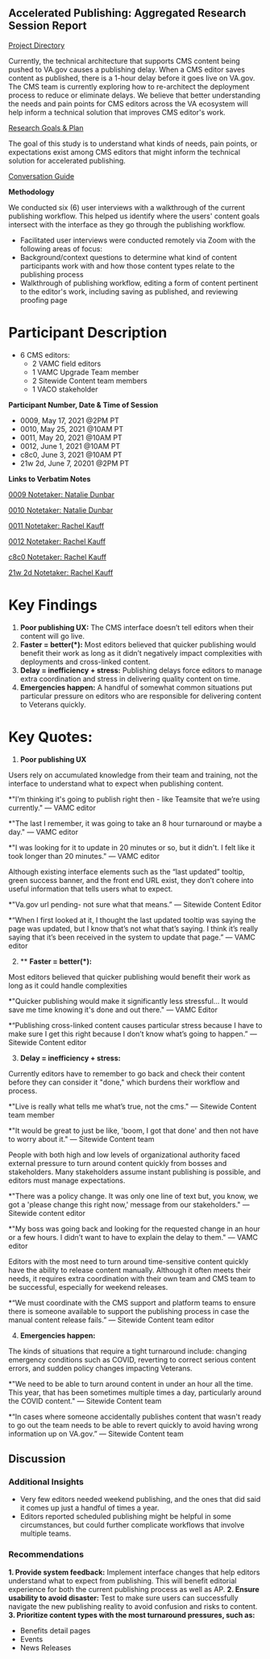 ## Accelerated Publishing: Aggregated Research Session Report

[Project Directory](https://github.com/department-of-veterans-affairs/va.gov-team/tree/master/platform/cms/accelerated_publishing)

Currently, the technical architecture that supports CMS content being pushed to VA.gov causes a publishing delay. When a CMS editor saves content as published, there is a 1-hour delay before it goes live on VA.gov. 
The CMS team is currently exploring how to re-architect the deployment process to reduce or eliminate delays. We believe that better understanding the needs and pain points for CMS editors across the VA ecosystem will help inform a technical solution that improves CMS editor's work.


[Research Goals & Plan](https://github.com/department-of-veterans-affairs/va.gov-team/blob/master/platform/cms/research/accelerated-publishing/accelerated-publishing.md)

The goal of this study is to understand what kinds of needs, pain points, or expectations exist among CMS editors that might inform the technical solution for accelerated publishing.

[Conversation Guide](https://docs.google.com/document/d/1Y9Hck2pWqTlnfloDmPIayw12ITT2gSnb3ECIN2lp-6Q/0)

**Methodology**

We conducted six (6) user interviews with a walkthrough of the current publishing workflow. This helped us identify where the users' content goals intersect with the interface as they go through the publishing workflow.

* Facilitated user interviews were conducted remotely via Zoom with the following areas of focus:
* Background/context questions to determine what kind of content participants  work with and how those content types relate to the publishing process
* Walkthrough of publishing workflow, editing a form of content pertinent to the editor's work, including saving as published, and reviewing proofing page

# Participant Description

- 6 CMS editors:
  - 2 VAMC field editors 
  - 1 VAMC Upgrade Team member
  - 2 Sitewide Content team members
  - 1 VACO stakeholder

**Participant Number, Date & Time of Session** 

- 0009, May 17, 2021 @2PM PT
- 0010, May 25, 2021 @10AM PT
- 0011, May 20, 2021 @10AM PT
- 0012, June 1, 2021 @10AM PT
- c8c0, June 3, 2021 @10AM PT
- 21w 2d, June 7, 20201 @2PM PT

**Links to Verbatim Notes**


[0009 Notetaker: Natalie Dunbar](https://docs.google.com/document/d/1PKbE6SsSeElv3P2plUaxIq3qQ5OF61c-hFSfPkWA-bU/)

[0010 Notetaker: Natalie Dunbar](https://docs.google.com/document/d/1OdtsI2FTWxCxS0kR7un4OMCELdF8-cSSIzlUWN9d4AQ/)

[0011 Notetaker: Rachel Kauff](https://docs.google.com/document/d/18KtojSepZn3qHrL1jUsDWU0vgg6WL8CFHvm9OxHgYa0/)

[0012 Notetaker: Rachel Kauff](https://docs.google.com/document/d/1C0e-_-3hB1ZeTKhVTg4p30_oRWVXXFw2fn4oZQL9BN0/)

[c8c0 Notetaker: Rachel Kauff](https://docs.google.com/document/d/1C0JxyuyeS9yFJ-qwvpldQNZ6nNrRuLQymrqSPWaI-q8/)

[21w 2d Notetaker: Rachel Kauff](https://docs.google.com/document/d/16Knhim7E-Ebb8uCC5YTu38G32aUovyv6dLqSkUHw0gY/)


# Key Findings

1. **Poor publishing UX:** The CMS interface doesn’t tell editors when their content will go live.
2. **Faster = better(*):** Most editors believed that quicker publishing would benefit their work as long as it didn’t negatively impact complexities with deployments and cross-linked content.
3. **Delay = inefficiency + stress:** Publishing delays force editors to manage extra coordination and stress in delivering quality content on time.
4. **Emergencies happen:** A handful of somewhat common situations put particular pressure on editors who are responsible for delivering content to Veterans quickly.


# Key Quotes:

1. **Poor publishing UX**

Users rely on accumulated knowledge from their team and training, not the interface to understand what to expect when publishing content. 

*"I’m thinking it's going to publish right then - like Teamsite that we’re using currently." 
	— VAMC editor
  
*"The last I remember, it was going to take an 8 hour turnaround or maybe a day." 
	— VAMC editor
  
*"I was looking for it to update in 20 minutes or so, but it didn't. I felt like it took longer than 20 minutes."
	— VAMC editor

Although existing interface elements such as the “last updated” tooltip, green success banner, and the front end URL exist, they don’t cohere into useful information that tells users what to expect.

*"Va.gov url pending- not sure what that means.” 
	— Sitewide Content Editor
  
*“When I first looked at it, I thought the last updated tooltip was saying the page was updated, but I know that’s not what that’s saying. I think it’s really saying  that it’s been received in the system to update that page.”	— VAMC editor
  
2. ** **Faster = better(*):**

Most editors believed that quicker publishing would benefit their work as long as it could handle complexities

*"Quicker publishing would make it significantly less stressful... It would save me time knowing it's done and out there." 
	— VAMC Editor
  
*“Publishing cross-linked content causes particular stress because I have to make sure I get this right because I don’t know what’s going to happen.”
	 —Sitewide Content editor
   
3. **Delay = inefficiency + stress:**

Currently editors have to remember to go back and check their content before they can consider it "done," which burdens their workflow and process.

*"Live is really what tells me what’s true, not the cms." 
	— Sitewide Content team member
  
*"It would be great to just be like, 'boom, I got that done' and then not have to worry about it." 
	— Sitewide Content team
  
People with both high and low levels of organizational authority faced external pressure to turn around content quickly from bosses and stakeholders. Many stakeholders assume instant publishing is possible, and editors must manage expectations. 

*"There was a policy change. It was only one line of text but, you know, we got a 'please change this right now,'  message from our stakeholders."
	 — Sitewide content editor
   
*"My boss was going back and looking for the requested change in an hour or a few hours. I didn’t want to have to explain the delay to them." 
	— VAMC editor

Editors with the most need to turn around time-sensitive content quickly have the ability to release content manually. Although it often meets their needs, it requires extra coordination with their own team and CMS team to be successful, especially for weekend releases.

*“We must coordinate with the CMS support and platform teams to ensure there is someone available to support the publishing process in case the manual content release fails.” — Sitewide Content team editor

4. **Emergencies happen:**

The kinds of situations that require a tight turnaround include: changing emergency conditions such as COVID, reverting to correct serious content errors, and sudden policy changes impacting Veterans. 

*"We need to be able to turn around content in under an hour all the time. This year, that has been sometimes multiple times a day, particularly around the COVID content." — Sitewide Content team

*“In cases where someone accidentally publishes content that wasn't ready to go out the team needs to be able to revert quickly to avoid having wrong information up on VA.gov.” — Sitewide Content team

## Discussion

### Additional Insights

* Very few editors needed weekend publishing, and the ones that did said it comes up just a handful of times a year.
* Editors reported scheduled publishing might be helpful in some circumstances, but could further complicate workflows that involve multiple teams.

### Recommendations

**1. Provide system feedback:** Implement interface changes that help editors understand what to expect from publishing. This will benefit editorial experience for both the current publishing process as well as AP.
**2. Ensure usability to avoid disaster:** Test to make sure users can successfully navigate the new publishing reality to avoid confusion and risks to content.
**3. Prioritize content types with the most turnaround pressures, such as:**

* Benefits detail pages
* Events
* News Releases



